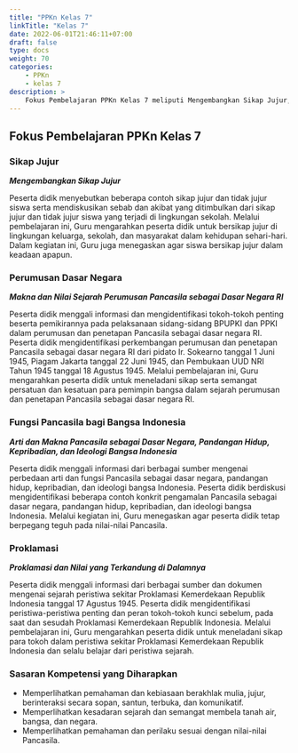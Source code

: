 ```yaml
---
title: "PPKn Kelas 7"
linkTitle: "Kelas 7"
date: 2022-06-01T21:46:11+07:00
draft: false
type: docs
weight: 70
categories: 
    - PPKn
    - kelas 7
description: >
    Fokus Pembelajaran PPKn Kelas 7 meliputi Mengembangkan Sikap Jujur, Memahami Makna dan Nilai Sejarah Perumusan Pancasila sebagai Dasar Negara RI. Memahai Arti dan Makna Pancasila sebagai Dasar Negara, Pandangan Hidup, Kepribadian, dan Ideologi Bangsa Indonesia. Memahami Proklamasi dan Nilai yang Terkandung di Dalamnya.
---
```

## Fokus Pembelajaran PPKn Kelas 7
### Sikap Jujur
***Mengembangkan Sikap Jujur***

Peserta didik menyebutkan beberapa contoh sikap jujur dan tidak jujur siswa serta mendiskusikan sebab dan akibat yang ditimbulkan dari sikap jujur dan tidak jujur siswa yang terjadi di lingkungan sekolah. Melalui pembelajaran ini, Guru mengarahkan peserta didik untuk bersikap jujur di lingkungan keluarga, sekolah, dan masyarakat dalam kehidupan sehari-hari. Dalam kegiatan ini, Guru juga menegaskan agar siswa bersikap jujur dalam keadaan apapun.

### Perumusan Dasar Negara
***Makna dan Nilai Sejarah Perumusan Pancasila sebagai Dasar Negara RI***

Peserta didik menggali informasi dan mengidentifikasi tokoh-tokoh penting beserta pemikirannya pada pelaksanaan sidang-sidang BPUPKI dan PPKI dalam perumusan dan penetapan Pancasila sebagai dasar negara RI. Peserta didik mengidentifikasi perkembangan perumusan dan penetapan Pancasila sebagai dasar negara RI dari pidato Ir. Sokearno tanggal 1 Juni 1945, Piagam Jakarta tanggal 22 Juni 1945, dan Pembukaan UUD NRI Tahun 1945 tanggal 18 Agustus 1945. Melalui pembelajaran ini, Guru mengarahkan peserta didik untuk meneladani sikap serta semangat persatuan dan kesatuan para pemimpin bangsa dalam sejarah perumusan dan penetapan Pancasila sebagai dasar negara RI.

### Fungsi Pancasila bagi Bangsa Indonesia
***Arti dan Makna Pancasila sebagai Dasar Negara, Pandangan Hidup, Kepribadian, dan Ideologi Bangsa Indonesia***

Peserta didik menggali informasi dari berbagai sumber mengenai perbedaan arti dan fungsi Pancasila sebagai dasar negara, pandangan hidup, kepribadian, dan ideologi bangsa Indonesia. Peserta didik berdiskusi mengidentifikasi beberapa contoh konkrit pengamalan Pancasila sebagai dasar negara, pandangan hidup, kepribadian, dan ideologi bangsa Indonesia. Melalui kegiatan ini, Guru menegaskan agar peserta didik tetap berpegang teguh pada nilai-nilai Pancasila.

### Proklamasi
***Proklamasi dan Nilai yang Terkandung di Dalamnya***

Peserta didik menggali informasi dari berbagai sumber dan dokumen mengenai sejarah peristiwa sekitar Proklamasi Kemerdekaan Republik Indonesia tanggal 17 Agustus 1945. Peserta didik mengidentifikasi peristiwa-peristiwa penting dan peran tokoh-tokoh kunci sebelum, pada saat dan sesudah Proklamasi Kemerdekaan Republik Indonesia. Melalui pembelajaran ini, Guru mengarahkan peserta didik untuk meneladani sikap para tokoh dalam peristiwa sekitar Proklamasi Kemerdekaan Republik Indonesia dan selalu belajar dari peristiwa sejarah.

### Sasaran Kompetensi yang Diharapkan
- Memperlihatkan pemahaman dan kebiasaan berakhlak mulia, jujur, berinteraksi secara sopan, santun, terbuka, dan komunikatif.
- Memperlihatkan kesadaran sejarah dan semangat membela tanah air, bangsa, dan negara.
- Memperlihatkan pemahaman dan perilaku sesuai dengan nilai-nilai Pancasila.

